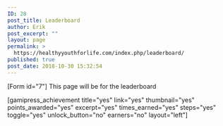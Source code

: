 ```yaml
---
ID: 28
post_title: Leaderboard
author: Erik
post_excerpt: ""
layout: page
permalink: >
  https://healthyyouthforlife.com/index.php/leaderboard/
published: true
post_date: 2018-10-30 15:32:54
---
```

[Form id="7"]
This page will be for the leaderboard

[gamipress_achievement title="yes" link="yes" thumbnail="yes" points_awarded="yes" excerpt="yes" times_earned="yes" steps="yes" toggle="yes" unlock_button="no" earners="no" layout="left"]